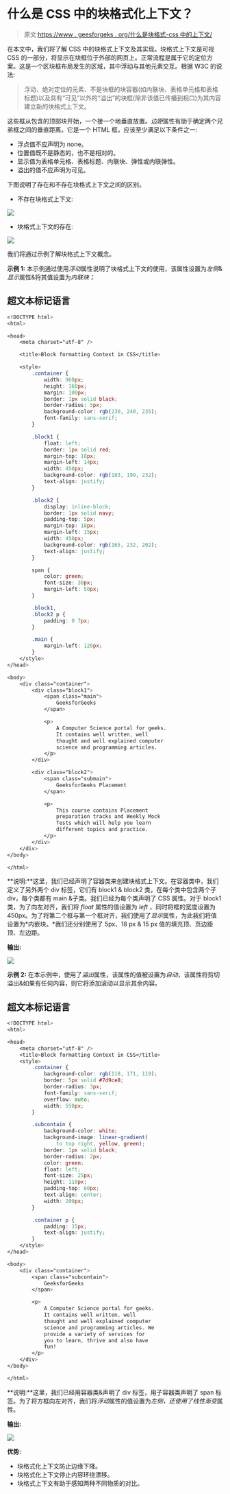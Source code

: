 # 什么是 CSS 中的块格式化上下文？

> 原文:[https://www . geesforgeks . org/什么是块格式-css 中的上下文/](https://www.geeksforgeeks.org/what-is-block-formatting-context-in-css/)

在本文中，我们将了解 CSS 中的块格式上下文及其实现。块格式上下文是可视 CSS 的一部分，将显示在块框位于外部的网页上。正常流程是属于它的定位方案。这是一个区块框布局发生的区域，其中浮动与其他元素交互。根据 W3C 的说法:

> 浮动、绝对定位的元素、不是块框的块容器(如内联块、表格单元格和表格标题)以及具有“可见”以外的“溢出”的块框(除非该值已传播到视口)为其内容建立新的块格式上下文。

这些框从包含的顶部块开始，一个接一个地垂直放置。*边距*属性有助于确定两个兄弟框之间的垂直距离。它是一个 HTML 框，应该至少满足以下条件之一:

*   浮点值不应声明为 none。
*   位置值既不是静态的，也不是相对的。
*   显示值为表格单元格、表格标题、内联块、弹性或内联弹性。
*   溢出的值不应声明为可见。

下图说明了存在和不存在块格式上下文之间的区别。

*   不存在块格式上下文:

![](img/c68cb77fc3c8d0a779aa1f12e51ddd73.png)

*   块格式上下文的存在:

![](img/1d8c2958f45fa21be896a94e4d94d701.png)

我们将通过示例了解块格式上下文概念。

**示例 1:** 本示例通过使用*浮动*属性说明了块格式上下文的使用，该属性设置为*左侧*&*显示*属性&将其值设置为*内联块；*

## 超文本标记语言

```css
<!DOCTYPE html>
<html>

<head>
    <meta charset="utf-8" />

    <title>Block formatting Context in CSS</title>

    <style>
        .container {
            width: 960px;
            height: 160px;
            margin: 100px;
            border: 1px solid black;
            border-radius: 5px;
            background-color: rgb(230, 240, 235);
            font-family: sans-serif;
        }

        .block1 {
            float: left;
            border: 1px solid red;
            margin-top: 18px;
            margin-left: 14px;
            width: 450px;
            background-color: rgb(183, 199, 232);
            text-align: justify;
        }

        .block2 {
            display: inline-block;
            border: 1px solid navy;
            padding-top: 5px;
            margin-top: 18px;
            margin-left: 15px;
            width: 450px;
            background-color: rgb(165, 232, 202);
            text-align: justify;
        }

        span {
            color: green;
            font-size: 30px;
            margin-left: 50px;
        }

        .block1,
        .block2 p {
            padding: 0 7px;
        }

        .main {
            margin-left: 120px;
        }
    </style>
</head>

<body>
    <div class="container">
        <div class="block1">
            <span class="main">
                GeeksforGeeks
            </span>

            <p>
                A Computer Science portal for geeks. 
                It contains well written, well
                thought and well explained computer 
                science and programming articles.
            </p>
        </div>

        <div class="block2">
            <span class="submain">
                GeeksforGeeks Placement
            </span>

            <p>
                This course contains Placement 
                preparation tracks and Weekly Mock
                Tests which will help you learn 
                different topics and practice.
            </p>
        </div>
    </div>
</body>

</html>
```

**说明:**这里，我们已经声明了容器类来创建块格式上下文。在容器类中，我们定义了另外两个 div 标签，它们有 block1 & block2 类，在每个类中包含两个子 div，每个类都有 main &子类。我们已经为每个类声明了 CSS 属性。对于 block1 类，为了向左对齐，我们将 *float* 属性的值设置为 *left* ，同时将框的宽度设置为 450px。为了将第二个框与第一个框对齐，我们使用了*显示*属性，为此我们将值设置为*内嵌块。*我们还分别使用了 5px、18 px & 15 px 值的填充顶、页边距顶、左边距。

**输出:**

![](img/1569addf0ff6e87bd07fcb9d952baf8a.png)

**示例 2:** 在本示例中，使用了*溢出*属性，该属性的值被设置为*自动*，该属性将剪切溢出&如果有任何内容，则它将添加滚动以显示其余内容。

## 超文本标记语言

```css
<!DOCTYPE html>
<html>

<head>
    <meta charset="utf-8" />
    <title>Block formatting Context in CSS</title>
    <style>
        .container {
            background-color: rgb(118, 171, 119);
            border: 5px solid #7d9ce8;
            border-radius: 3px;
            font-family: sans-serif;
            overflow: auto;
            width: 550px;
        }

        .subcontain {
            background-color: white;
            background-image: linear-gradient(
                to top right, yellow, green);
            border: 1px solid black;
            border-radius: 2px;
            color: green;
            float: left;
            font-size: 25px;
            height: 110px;
            padding-top: 60px;
            text-align: center;
            width: 200px;
        }

        .container p {
            padding: 15px;
            text-align: justify;
        }
    </style>
</head>

<body>
    <div class="container">
        <span class="subcontain">
            GeeksforGeeks
        </span>

        <p>
            A Computer Science portal for geeks. 
            It contains well written, well
            thought and well explained computer 
            science and programming articles. We
            provide a variety of services for 
            you to learn, thrive and also have
            fun!
        </p>
    </div>
</body>

</html>
```

**说明:**这里，我们已经用容器类&声明了 div 标签，用子容器类声明了 span 标签。为了将方框向左对齐，我们将*浮动*属性的值设置为*左侧，*还使用了*线性渐变*属性。

**输出:**

![](img/eefa41595cca5009e3ad352538ddd441.png)

**优势:**

*   块格式化上下文防止边缘下降。
*   块格式化上下文停止内容环绕漂移。
*   块格式上下文有助于感知两种不同物质的对比。